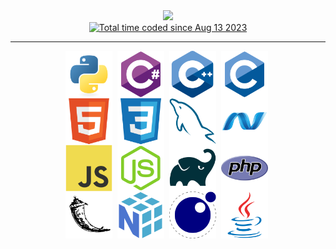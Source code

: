 <div align="center">
  <img src="https://media.giphy.com/media/v1.Y2lkPTc5MGI3NjExMDQxYTFmNzdjYjQyMGEyMDRhOTc3YWIyZDEzZjk0MzRmZDcyZTg3YyZjdD1n/aXH2nQeuLGNjgbNJ6J/giphy.gif" width="666"/>
</div>
<div align="center">
   <a href="https://wakatime.com/@c7d88764-ae42-4c5b-a8ad-61e0f8f235ce"><img src="https://wakatime.com/badge/user/c7d88764-ae42-4c5b-a8ad-61e0f8f235ce.svg" alt="Total time coded since Aug 13 2023" /></a>
</div>

***
<div align="center">
  <img src="https://github.com/devicons/devicon/blob/master/icons/python/python-original.svg" title="Python" alt="Python" width="75" height="75" align="center"/>&nbsp;  
  <img src="https://github.com/devicons/devicon/blob/master/icons/csharp/csharp-original.svg" title="C#" alt="C#" width="75" height="75" align="center"/>&nbsp;
  <img src="https://github.com/devicons/devicon/blob/master/icons/cplusplus/cplusplus-original.svg" title="C++" alt="C++" width="75" height="75" align="center"/>&nbsp;
  <img src="https://github.com/devicons/devicon/blob/master/icons/c/c-original.svg" title="C" alt="C" width="75" height="75" align="center"/>&nbsp;
  <br>
  <img src="https://github.com/devicons/devicon/blob/master/icons/html5/html5-original.svg" title="HTML5" alt="HTML" width="75" height="75" align="center"/>&nbsp;
  <img src="https://github.com/devicons/devicon/blob/master/icons/css3/css3-original.svg"  title="CSS3" alt="CSS" width="75" height="75" align="center"/>&nbsp;
  <img src="https://github.com/devicons/devicon/blob/master/icons/mysql/mysql-original.svg" title="MySQL"  alt="MySQL" width="75" height="75" align="center"/>&nbsp;
  <img src="https://github.com/devicons/devicon/blob/master/icons/dot-net/dot-net-original.svg" title=".NET" alt=".NET " width="75" height="75" align="center"/>&nbsp;
  <br>
  <img src="https://github.com/devicons/devicon/blob/master/icons/javascript/javascript-original.svg" title="JavaScript" alt="JavaScript" width="75" height="75" align="center"/>&nbsp;
  <img src="https://github.com/devicons/devicon/blob/master/icons/nodejs/nodejs-original.svg" title="NodeJS" alt="NodeJS" width="75" height="75" align="center"/>&nbsp;
  <img src="https://github.com/devicons/devicon/blob/master/icons/gradle/gradle-plain.svg" title="Gradle" alt="Gradle" width="75" height="75" align="center"/>&nbsp;
  <img src="https://github.com/devicons/devicon/blob/master/icons/php/php-original.svg" title="PHP" alt="PHP" width="75" height="75" align="center"/>&nbsp;
  <br>
  <img src="https://github.com/devicons/devicon/blob/master/icons/flask/flask-original.svg" title="Flask" alt="Flask" width="75" height="75" align="center"/>&nbsp;
  <img src="https://github.com/devicons/devicon/blob/master/icons/numpy/numpy-original.svg" title="Numpy" alt="Numpy" width="75" height="75" align="center"/>&nbsp;
  <img src="https://github.com/devicons/devicon/blob/master/icons/lua/lua-original.svg" title="LUA" alt="LUA" width="75" height="75" align="center"/>&nbsp;
  <img src="https://github.com/devicons/devicon/blob/master/icons/java/java-original.svg" title="Java" alt="Java" width="75" height="75" align="center"/>&nbsp;
</div>
